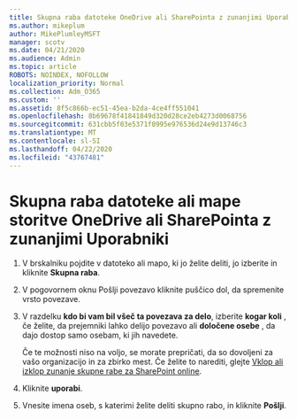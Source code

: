 ```yaml
---
title: Skupna raba datoteke OneDrive ali SharePointa z zunanjimi Uporabniki
ms.author: mikeplum
author: MikePlumleyMSFT
manager: scotv
ms.date: 04/21/2020
ms.audience: Admin
ms.topic: article
ROBOTS: NOINDEX, NOFOLLOW
localization_priority: Normal
ms.collection: Adm_O365
ms.custom: ''
ms.assetid: 8f5c866b-ec51-45ea-b2da-4ce4ff551041
ms.openlocfilehash: 8b69678f41841849d320d28ce2eb4273d0068756
ms.sourcegitcommit: 631cbb5f03e5371f0995e976536d24e9d13746c3
ms.translationtype: MT
ms.contentlocale: sl-SI
ms.lasthandoff: 04/22/2020
ms.locfileid: "43767481"
---
```

# <a name="share-a-onedrive-or-sharepoint-file-or-folder-with-external-users"></a>Skupna raba datoteke ali mape storitve OneDrive ali SharePointa z zunanjimi Uporabniki

1. V brskalniku pojdite v datoteko ali mapo, ki jo želite deliti, jo izberite in kliknite **Skupna raba**.
    
2. V pogovornem oknu Pošlji povezavo kliknite puščico dol, da spremenite vrsto povezave.
    
3. V razdelku **kdo bi vam bil všeč ta povezava za delo**, izberite **kogar koli** , če želite, da prejemniki lahko delijo povezavo ali **določene osebe** , da dajo dostop samo osebam, ki jih navedete. 
    
    Če te možnosti niso na voljo, se morate prepričati, da so dovoljeni za vašo organizacijo in za zbirko mest. Če želite to narediti, glejte [Vklop ali izklop zunanje skupne rabe za SharePoint online](https://go.microsoft.com/fwlink/?linkid=866426).
    
4. Kliknite **uporabi**.
    
5. Vnesite imena oseb, s katerimi želite deliti skupno rabo, in kliknite **Pošlji**.
    


